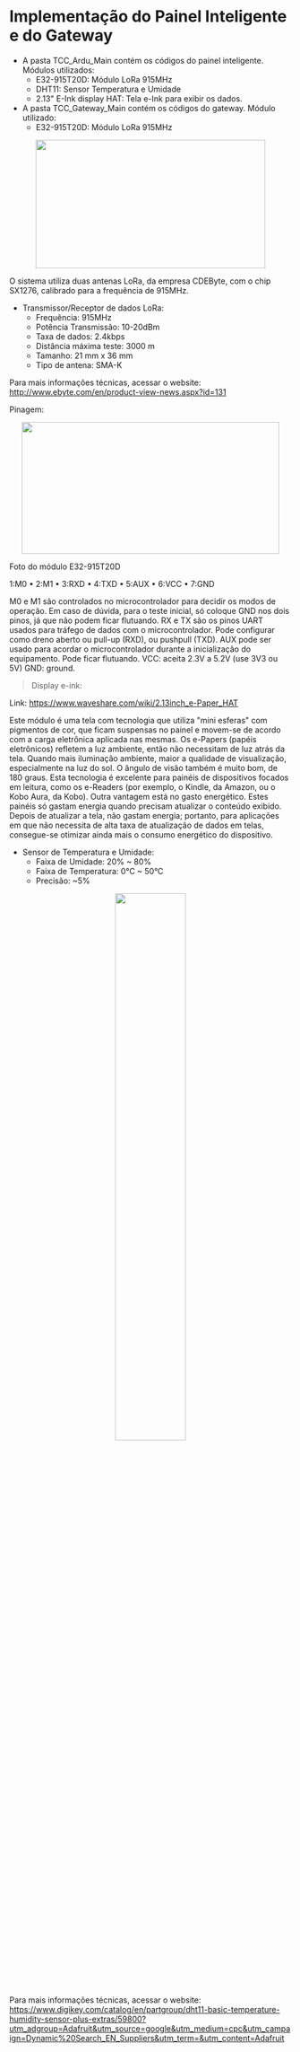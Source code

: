 # Implementação do Painel Inteligente e do Gateway

- A pasta TCC_Ardu_Main contém os códigos do painel inteligente. Módulos utilizados:
  - E32-915T20D: Módulo LoRa 915MHz
  - DHT11: Sensor Temperatura e Umidade
  - 2.13" E-Ink display HAT: Tela e-Ink para exibir os dados.
- A pasta TCC_Gateway_Main contém os códigos do gateway. Módulo utilizado:
  - E32-915T20D: Módulo LoRa 915MHz



<p align="center">
  <img width="410" height="229" src="https://github.com/gabrielsilvar/tcc_final/blob/main/lora.png">
</p>

O sistema utiliza duas antenas LoRa, da empresa CDEByte, com o chip SX1276, calibrado para a frequência de 915MHz. 

- Transmissor/Receptor de dados LoRa:
  - Frequência: 915MHz
  - Potência Transmissão: 10-20dBm
  - Taxa de dados: 2.4kbps
  - Distância máxima teste: 3000 m
  - Tamanho: 21 mm x 36 mm
  - Tipo de antena: SMA-K

Para mais informações técnicas, acessar o website: http://www.ebyte.com/en/product-view-news.aspx?id=131

Pinagem:

<p align="center">
  <img width="460" height="235" src="https://github.com/gabrielsilvar/tcc_final/blob/main/HW/loramodule.png">
</p>
Foto do módulo E32-915T20D

1:M0 • 2:M1 • 3:RXD • 4:TXD • 5:AUX • 6:VCC • 7:GND

M0 e M1 são controlados no microcontrolador para decidir os modos de operação. Em caso de dúvida, para o teste inicial, só coloque GND nos dois pinos, já que não podem ficar flutuando.
RX e TX são os pinos UART usados para tráfego de dados com o microcontrolador. Pode configurar como dreno aberto ou pull-up (RXD), ou pushpull (TXD).
AUX pode ser usado para acordar o microcontrolador durante a inicialização do equipamento. Pode ficar flutuando.
VCC: aceita 2.3V a 5.2V (use 3V3 ou 5V)
GND: ground.

> Display e-ink:

Link: https://www.waveshare.com/wiki/2.13inch_e-Paper_HAT

Este módulo é uma tela com tecnologia que utiliza "mini esferas" com pigmentos de cor, que ficam suspensas no painel e movem-se de acordo com a carga eletrônica aplicada nas mesmas. Os e-Papers (papéis eletrônicos) refletem a luz ambiente, então não necessitam de luz atrás da tela. Quando mais iluminação ambiente, maior a qualidade de visualização, especialmente na luz do sol. O ângulo de visão também é muito bom, de 180 graus. Esta tecnologia é excelente para painéis de dispositivos focados em leitura, como os e-Readers (por exemplo, o Kindle, da Amazon, ou o Kobo Aura, da Kobo).
Outra vantagem está no gasto energético. Estes painéis só gastam energia quando precisam atualizar o conteúdo exibido. Depois de atualizar a tela, não gastam energia; portanto, para aplicações em que não necessita de alta taxa de atualização de dados em telas, consegue-se otimizar ainda mais o consumo energético do dispositivo.



- Sensor de Temperatura e Umidade:
  - Faixa de Umidade: 20% ~ 80%
  - Faixa de Temperatura: 0°C ~ 50°C
  - Precisão: ~5%

<p align="center">
  <img width="50%" height="50%" src="https://github.com/gabrielsilvar/tcc_final/blob/main/HW/TCC_Ardu_Main/dht11.png">
</p>

Para mais informações técnicas, acessar o website: https://www.digikey.com/catalog/en/partgroup/dht11-basic-temperature-humidity-sensor-plus-extras/59800?utm_adgroup=Adafruit&utm_source=google&utm_medium=cpc&utm_campaign=Dynamic%20Search_EN_Suppliers&utm_term=&utm_content=Adafruit